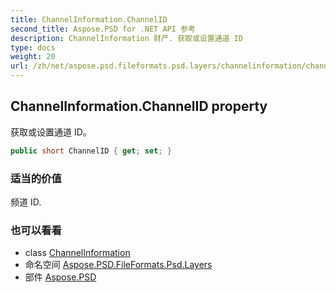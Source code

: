 ```yaml
---
title: ChannelInformation.ChannelID
second_title: Aspose.PSD for .NET API 参考
description: ChannelInformation 财产. 获取或设置通道 ID
type: docs
weight: 20
url: /zh/net/aspose.psd.fileformats.psd.layers/channelinformation/channelid/
---
```

## ChannelInformation.ChannelID property

获取或设置通道 ID。

```csharp
public short ChannelID { get; set; }
```

### 适当的价值

频道 ID.

### 也可以看看

* class [ChannelInformation](../)
* 命名空间 [Aspose.PSD.FileFormats.Psd.Layers](../../channelinformation/)
* 部件 [Aspose.PSD](../../../)


